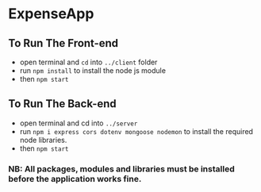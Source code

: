 # ExpenseApp
 
## To Run The Front-end
- open terminal and `cd` into `../client` folder
- run `npm install` to install the node js module
- then `npm start`

## To Run The Back-end
- open terminal and cd into `../server`
- run `npm i express cors dotenv mongoose nodemon` to install the required node libraries.
- then `npm start`

### NB: All packages, modules and libraries must be installed before the application works fine.